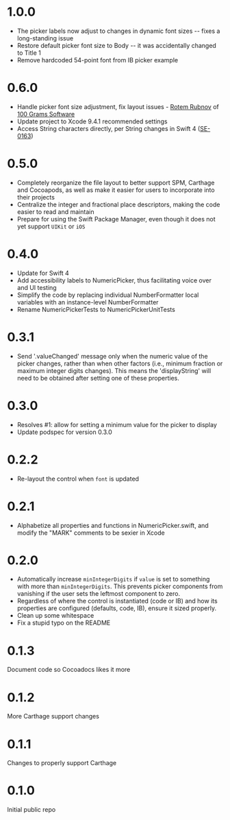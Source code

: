 # 1.0.0
* The picker labels now adjust to changes in dynamic font sizes -- fixes a long-standing issue
* Restore default picker font size to Body -- it was accidentally changed to Title 1
* Remove hardcoded 54-point font from IB picker example

# 0.6.0
* Handle picker font size adjustment, fix layout issues - [Rotem Rubnov](https://github.com/rubnov) of [100 Grams Software](https://100grams.io)
* Update project to Xcode 9.4.1 recommended settings
* Access String characters directly, per String changes in Swift 4 ([SE-0163](https://github.com/apple/swift-evolution/blob/master/proposals/0163-string-revision-1.md))

# 0.5.0
* Completely reorganize the file layout to better support SPM, Carthage and Cocoapods, as well as make it easier for users to incorporate
  into their projects
* Centralize the integer and fractional place descriptors, making the code easier to read and maintain
* Prepare for using the Swift Package Manager, even though it does not yet support `UIKit` or `iOS`

# 0.4.0
* Update for Swift 4
* Add accessibility labels to NumericPicker, thus facilitating voice over and UI testing
* Simplify the code by replacing individual NumberFormatter local variables with an instance-level NumberFormatter
* Rename NumericPickerTests to NumericPickerUnitTests

# 0.3.1
* Send '.valueChanged' message only when the numeric value of the picker changes, rather than when other factors (i.e., minimum
  fraction or maximum integer digits changes). This means the 'displayString' will need to be obtained after setting one of these
  properties.

# 0.3.0
* Resolves #1: allow for setting a minimum value for the picker to display
* Update podspec for version 0.3.0

# 0.2.2
* Re-layout the control when `font` is updated

# 0.2.1
* Alphabetize all properties and functions in NumericPicker.swift, and modify the "MARK" comments to be sexier in Xcode

# 0.2.0
* Automatically increase `minIntegerDigits` if `value` is set to something with more than `minIntegerDigits`.
    This prevents picker components from vanishing if the user sets the leftmost component to zero.
* Regardless of where the control is instantiated (code or IB) and how its properties are configured (defaults, code,
    IB), ensure it sized properly.
* Clean up some whitespace
* Fix a stupid typo on the README

# 0.1.3
Document code so Cocoadocs likes it more

# 0.1.2
More Carthage support changes

# 0.1.1
Changes to properly support Carthage

# 0.1.0
Initial public repo
